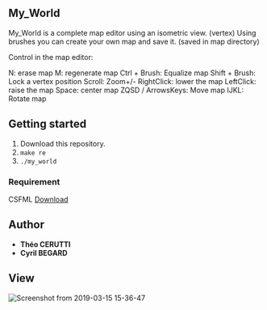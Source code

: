 ## My_World

My_World is a complete map editor using an isometric view. (vertex)
Using brushes you can create your own map and save it. (saved in map directory)

Control in the map editor:

N: erase map
M: regenerate map
Ctrl + Brush: Equalize map
Shift + Brush: Lock a vertex position
Scroll: Zoom+/-
RightClick: lower the map
LeftClick: raise the map
Space: center map
ZQSD / ArrowsKeys: Move map
IJKL: Rotate map

## Getting started

1) Download this repository.
2) ```make re```  
3) ```./my_world```

### Requirement

CSFML [Download](https://www.sfml-dev.org/download/csfml/index-fr.php)

## Author

* **Théo CERUTTI**
* **Cyril BEGARD**

## View

![Screenshot from 2019-03-15 15-36-47](https://user-images.githubusercontent.com/44285344/54435143-1eaa7280-4730-11e9-8703-4af07ed279a7.png)
